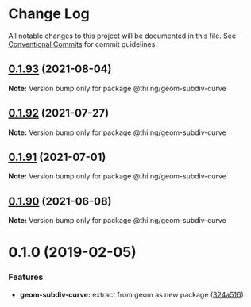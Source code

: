 # Change Log

All notable changes to this project will be documented in this file.
See [Conventional Commits](https://conventionalcommits.org) for commit guidelines.

## [0.1.93](https://github.com/thi-ng/umbrella/compare/@thi.ng/geom-subdiv-curve@0.1.92...@thi.ng/geom-subdiv-curve@0.1.93) (2021-08-04)

**Note:** Version bump only for package @thi.ng/geom-subdiv-curve





## [0.1.92](https://github.com/thi-ng/umbrella/compare/@thi.ng/geom-subdiv-curve@0.1.91...@thi.ng/geom-subdiv-curve@0.1.92) (2021-07-27)

**Note:** Version bump only for package @thi.ng/geom-subdiv-curve





## [0.1.91](https://github.com/thi-ng/umbrella/compare/@thi.ng/geom-subdiv-curve@0.1.90...@thi.ng/geom-subdiv-curve@0.1.91) (2021-07-01)

**Note:** Version bump only for package @thi.ng/geom-subdiv-curve





## [0.1.90](https://github.com/thi-ng/umbrella/compare/@thi.ng/geom-subdiv-curve@0.1.89...@thi.ng/geom-subdiv-curve@0.1.90) (2021-06-08)

**Note:** Version bump only for package @thi.ng/geom-subdiv-curve





# 0.1.0 (2019-02-05)

### Features

* **geom-subdiv-curve:** extract from geom as new package ([324a516](https://github.com/thi-ng/umbrella/commit/324a516))
